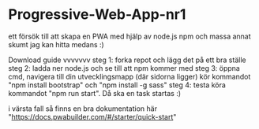 # Progressive-Web-App-nr1
ett försök till att skapa en PWA med hjälp av node.js npm och massa annat skumt jag kan hitta medans :)


Download guide     vvvvvvv
steg 1: forka repot och lägg det på ett bra ställe
steg 2: ladda ner node.js och se till att npm kommer med
steg 3: öppna cmd, navigera till din utvecklingsmapp (där sidorna ligger) kör kommandot "npm install bootstrap" och "npm install -g sass"
steg 4: testa köra kommandot "npm run start". Då ska en task startas :)



i värsta fall så finns en bra dokumentation här "https://docs.pwabuilder.com/#/starter/quick-start"